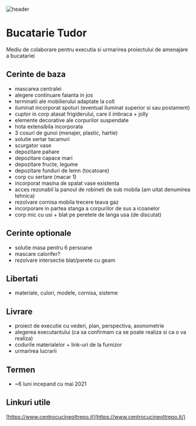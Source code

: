 ![header](https://www.centrocucineoltrepo.it/wp-content/uploads/2015/03/FIORENZA.jpg)
# Bucatarie Tudor
Mediu de colaborare pentru executia si urmarirea proiectului de amenajare a bucatariei

## Cerinte de baza
* mascarea centralei
* alegere continuare faianta in jos
* terminatii ale mobilierului adaptate la colt
* iluminat incorporat spoturi (eventual iluminat superior si sau postament)
* cuptor in corp atasat frigiderului, care il imbraca + jolly
* elemente decorative ale corpurilor suspendate
* hota extensibila incorporata
* 3 cosuri de gunoi (menajer, plastic, hartie)
* solutie sertar tacamuri
* scurgator vase
* depozitare pahare
* depozitare capace mari
* depozitare fructe, legume
* depozitare funduri de lemn (tocatoare)
* corp cu sertare (macar 1)
* incorporat masina de spalat vase existenta
* acces rezonabil la panoul de robineti de sub mobila (am uitat denumirea tehnica)
* rezolvare cornisa mobila trecere teava gaz
* incorporare in partea stanga a corpurilor de sus a icoanelor
* corp mic cu usi + blat pe peretele de langa usa (de discutat)


## Cerinte optionale
* solutie masa pentru 6 persoane
* mascare calorifer?
* rezolvare intersectie blat/perete cu geam


## Libertati
* materiale, culori, modele, cornisa, sisteme 

## Livrare
* proiect de executie cu vederi, plan, perspectiva, axonometrie
* alegerea executantului (ca sa confirmam ca se poate realiza si ca o va realiza)
* codurile materialelor + link-uri de la furnizor
* urmarirea lucrarii

## Termen
* ~6 luni incepand cu mai 2021

## Linkuri utile
[https://www.centrocucineoltrepo.it](https://www.centrocucineoltrepo.it/)
